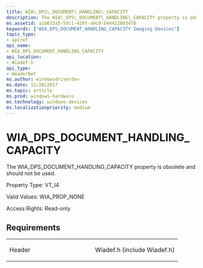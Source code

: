 ```yaml
---
title: WIA\_DPS\_DOCUMENT\_HANDLING\_CAPACITY
description: The WIA\_DPS\_DOCUMENT\_HANDLING\_CAPACITY property is obsolete and should not be used.
ms.assetid: a1d633a5-5dc1-420f-a9c9-b44422093478
keywords: ["WIA_DPS_DOCUMENT_HANDLING_CAPACITY Imaging Devices"]
topic_type:
- apiref
api_name:
- WIA_DPS_DOCUMENT_HANDLING_CAPACITY
api_location:
- Wiadef.h
api_type:
- HeaderDef
ms.author: windowsdriverdev
ms.date: 11/28/2017
ms.topic: article
ms.prod: windows-hardware
ms.technology: windows-devices
ms.localizationpriority: medium
---
```


# WIA\_DPS\_DOCUMENT\_HANDLING\_CAPACITY


The WIA\_DPS\_DOCUMENT\_HANDLING\_CAPACITY property is obsolete and should not be used.

Property Type: VT\_I4

Valid Values: WIA\_PROP\_NONE

Access Rights: Read-only

Requirements
------------

<table>
<colgroup>
<col width="50%" />
<col width="50%" />
</colgroup>
<tbody>
<tr class="odd">
<td><p>Header</p></td>
<td>Wiadef.h (include Wiadef.h)</td>
</tr>
</tbody>
</table>

 

 





